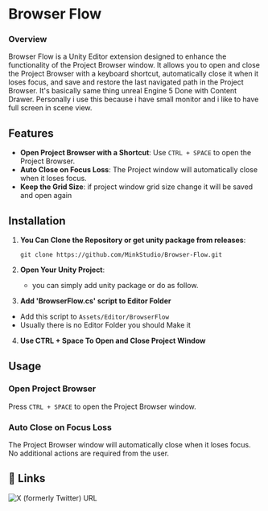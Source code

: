 # Browser Flow



### Overview

Browser Flow is a Unity Editor extension designed to enhance the functionality of the Project Browser window. It allows you to open and close the Project Browser with a keyboard shortcut, automatically close it when it loses focus, and save and restore the last navigated path in the Project Browser. It's basically same thing unreal Engine 5 Done with Content Drawer. Personally i use this because i have small monitor and i like to have full screen in scene view.

## Features

- **Open Project Browser with a Shortcut**: Use `CTRL + SPACE` to open the Project Browser.
- **Auto Close on Focus Loss**: The Project window will automatically close when it loses focus.
- **Keep the Grid Size**: if project window grid size change it will be saved and open again

## Installation

1. **You Can Clone the Repository or get unity package from releases**:

   ```
   git clone https://github.com/MinkStudio/Browser-Flow.git
   ```

2. **Open Your Unity Project**:
   - you can simply add unity package or do as follow.

3. **Add 'BrowserFlow.cs' script to Editor Folder**

  - Add this script to  `Assets/Editor/BrowserFlow`
  - Usually there is no Editor Folder you should Make it 

4. **Use CTRL + Space To Open and Close Project Window**




## Usage

### Open Project Browser

Press `CTRL + SPACE` to open the Project Browser window.

### Auto Close on Focus Loss

The Project Browser window will automatically close when it loses focus. No additional actions are required from the user.





## 🔗 Links
![X (formerly Twitter) URL](https://img.shields.io/twitter/url?url=https%3A%2F%2Fx.com%2FMiNKstudio0)
